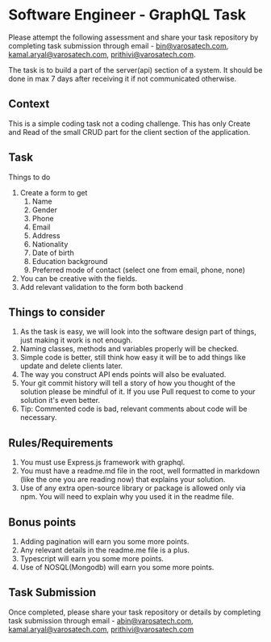 # Software Engineer - GraphQL Task 
Please attempt the following assessment and share your task repository by completing task submission through email - bin@varosatech.com, 
kamal.aryal@varosatech.com, prithivi@varosatech.com. 

The task is to build a part of the server(api) section of a system. It should be done in max 7
days after receiving it if not communicated otherwise.

## Context
This is a simple coding task not a coding challenge. This has only Create and Read of
the small CRUD part for the client section of the application.

## Task
Things to do
1. Create a form to get
    1. Name
    2. Gender
    3. Phone
    4. Email
    5. Address
    6. Nationality
    7. Date of birth
    8. Education background
    9. Preferred mode of contact (select one from email, phone, none)
2. You can be creative with the fields.
3. Add relevant validation to the form both backend

## Things to consider
1. As the task is easy, we will look into the software design part of things, just
making it work is not enough.
2. Naming classes, methods and variables properly will be checked.
3. Simple code is better, still think how easy it will be to add things like update and
delete clients later.
4. The way you construct API ends points will also be evaluated.
5. Your git commit history will tell a story of how you thought of the solution please
be mindful of it. If you use Pull request to come to your solution it's even better.
7. Tip: Commented code is bad, relevant comments about code will be necessary.

## Rules/Requirements
1. You must use Express.js framework with graphql.
2. You must have a readme.md file in the root, well formatted in markdown (like the
one you are reading now) that explains your solution.
3. Use of any extra open-source library or package is allowed only via npm. You will
need to explain why you used it in the readme file.

## Bonus points
1. Adding pagination will earn you some more points.
2. Any relevant details in the readme.me file is a plus.
3. Typescript will earn you some more points.
4. Use of NOSQL(Mongodb) will earn you some more points.

## Task Submission

Once completed, please share your task repository or details by completing task submission through email - abin@varosatech.com, 
kamal.aryal@varosatech.com, prithivi@varosatech.com
